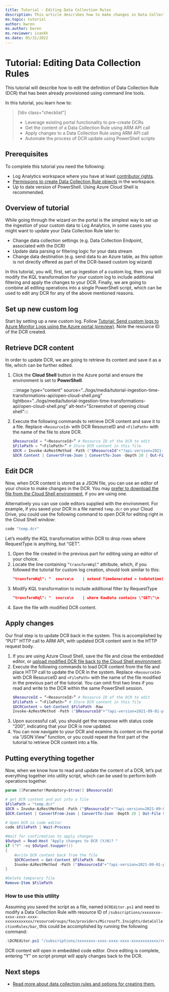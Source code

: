 ```yaml
---
title: Tutorial - Editing Data Collection Rules
description: This article describes how to make changes in Data Collection Rule definition using command line tools and simple API calls.
ms.topic: tutorial
author: bwren
ms.author: bwren
ms.reviewer: ivankh
ms.date: 05/31/2022
---
```


# Tutorial: Editing Data Collection Rules
This tutorial will describe how to edit the definition of Data Collection Rule (DCR) that has been already provisioned using command line tools. 

In this tutorial, you learn how to:
> [!div class="checklist"]
> * Leverage existing portal functionality to pre-create DCRs
> * Get the content of a Data Collection Rule using ARM API call
> * Apply changes to a Data Collection Rule using ARM API call
> * Automate the process of DCR update using PowerShell scripts

## Prerequisites
To complete this tutorial you need the following:
- Log Analytics workspace where you have at least [contributor rights](../logs/manage-access.md#azure-rbac).
- [Permissions to create Data Collection Rule objects](data-collection-rule-overview.md#permissions) in the workspace.
- Up to date version of PowerShell. Using Azure Cloud Shell is recommended.

## Overview of tutorial
While going through the wizard on the portal is the simplest way to set up the ingestion of your custom data to Log Analytics, in some cases you might want to update your Data Collection Rule later to:
-	Change data collection settings (e.g. Data Collection Endpoint, associated with the DCR)
-	Update data parsing or filtering logic for your data stream
-	Change data destination (e.g. send data to an Azure table, as this option is not directly offered as part of the DCR-based custom log wizard)

In this tutorial, you will, first, set up ingestion of a custom log, then. you will modify the KQL transformation for your custom log to include additional filtering and apply the changes to your DCR. Finally, we are going to combine all editing operations into a single PowerShell script, which can be used to edit any DCR for any of the above mentioned reasons.

## Set up new custom log
Start by setting up a new custom log. Follow [Tutorial: Send custom logs to Azure Monitor Logs using the Azure portal (preview)]( ../logs/tutorial-logs-ingestion-portal.md). Note the resource ID of the DCR created.

## Retrieve DCR content
In order to update DCR, we are going to retrieve its content and save it as a file, which can be further edited.
1. Click the **Cloud Shell** button in the Azure portal and ensure the environment is set to **PowerShell**.

    :::image type="content" source="../logs/media/tutorial-ingestion-time-transformations-api/open-cloud-shell.png" lightbox="../logs/media/tutorial-ingestion-time-transformations-api/open-cloud-shell.png" alt-text="Screenshot of opening cloud shell":::

2. Execute the following commands to retrieve DCR content and save it to a file. Replace `<ResourceId>` with DCR ResourceID and `<FilePath>` with the name of the file to store DCR.

    ```PowerShell
    $ResourceId = “<ResourceId>” # Resource ID of the DCR to edit
    $FilePath = “<FilePath>” # Store DCR content in this file
    $DCR = Invoke-AzRestMethod -Path ("$ResourceId"+"?api-version=2021-09-01-preview") -Method GET
    $DCR.Content | ConvertFrom-Json | ConvertTo-Json -Depth 20 | Out-File -FilePath $FilePath
    ```
## Edit DCR
Now, when DCR content is stored as a JSON file, you can use an editor of your choice to make changes in the DCR. You may [prefer to download the file from the Cloud Shell environment](../../cloud-shell/using-the-shell-window.md#upload-and-download-files), if you are using one. 

Alternatively you can use code editors supplied with the environment. For example, if you saved your DCR in a file named `temp.dcr` on your Cloud Drive, you could use the following command to open DCR for editing right in the Cloud Shell window:
```PowerShell
code "temp.dcr"
```

Let’s modify the KQL transformation within DCR to drop rows where RequestType is anything, but “GET”.
1.	Open the file created in the previous part for editing using an editor of your choice.
2.	Locate the line containing `”transformKql”` attribute, which, if you followed the tutorial for custom log creation, should look similar to this:
    ``` JSON
    "transformKql": "  source\n    | extend TimeGenerated = todatetime(Time)\n    | parse RawData with \n    ClientIP:string\n    ' ' *\n    ' ' *\n    ' [' * '] \"' RequestType:string\n    \" \" Resource:string\n    \" \" *\n    '\" ' ResponseCode:int\n    \" \" *\n    | where ResponseCode != 200\n    | project-away Time, RawData\n"
    ```
3.	Modify KQL transformation to include additional filter by RequestType
    ``` JSON
    "transformKql": "  source\n    | where RawData contains \"GET\"\n     | extend TimeGenerated = todatetime(Time)\n    | parse RawData with \n    ClientIP:string\n    ' ' *\n    ' ' *\n    ' [' * '] \"' RequestType:string\n    \" \" Resource:string\n    \" \" *\n    '\" ' ResponseCode:int\n    \" \" *\n    | where ResponseCode != 200\n    | project-away Time, RawData\n"
    ```
4.	Save the file with modified DCR content.

## Apply changes
Our final step is to update DCR back in the system. This is accomplished by “PUT” HTTP call to ARM API, with updated DCR content sent in the HTTP request body.
1.	If you are using Azure Cloud Shell, save the file and close the embedded editor, or [upload modified DCR file back to the Cloud Shell environment](../../cloud-shell/using-the-shell-window.md#upload-and-download-files).
2.	Execute the following commands to load DCR content from the file and place HTTP call to update the DCR in the system. Replace `<ResourceId>` with DCR ResourceID and `<FilePath>` with the name of the file modified in the previous part of the tutorial. You can omit first two lines if you read and write to the DCR within the same PowerShell session.
    ```PowerShell
    $ResourceId = “<ResourceId>” # Resource ID of the DCR to edit
    $FilePath = “<FilePath>” # Store DCR content in this file
    $DCRContent = Get-Content $FilePath -Raw 
    Invoke-AzRestMethod -Path ("$ResourceId"+"?api-version=2021-09-01-preview") -Method PUT -Payload $DCRContent 
    ```
3.	Upon successful call, you should get the response with status code “200”, indicating that your DCR is now updated.
4.	You can now navigate to your DCR and examine its content on the portal via “JSON View” function, or you could repeat the first part of the tutorial to retrieve DCR content into a file.

## Putting everything together
Now, when we know how to read and update the content of a DCR, let’s put everything together into utility script, which can be used to perform both operations together.

```PowerShell
param ([Parameter(Mandatory=$true)] $ResourceId)

# get DCR content and put into a file
$FilePath = "temp.dcr"
$DCR = Invoke-AzRestMethod -Path ("$ResourceId"+"?api-version=2021-09-01-preview") -Method GET
$DCR.Content | ConvertFrom-Json | ConvertTo-Json -Depth 20 | Out-File $FilePath

# Open DCR in code editor
code $FilePath | Wait-Process

#Wait for confirmation to apply changes
$Output = Read-Host "Apply changes to DCR (Y/N)? "
if ("Y" -eq $Output.toupper())
{ 
	#write DCR content back from the file
	$DCRContent = Get-Content $FilePath -Raw
	Invoke-AzRestMethod -Path ("$ResourceId"+"?api-version=2021-09-01-preview") -Method PUT -Payload $DCRContent		
}

#Delete temporary file
Remove-Item $FilePath
``` 
### How to use this utility

 Assuming you saved the script as a file, named `DCREditor.ps1` and need to modify a Data Collection Rule with resource ID of `/subscriptions/xxxxxxxx-xxxx-xxxx-xxxx-xxxxxxxxxxxx/resourceGroups/foo/providers/Microsoft.Insights/dataCollectionRules/bar`, this could be accomplished by running the following command:

```PowerShell
.\DCREditor.ps1 "/subscriptions/xxxxxxxx-xxxx-xxxx-xxxx-xxxxxxxxxxxx/resourceGroups/foo/providers/Microsoft.Insights/dataCollectionRules/bar"
```

DCR content will open in embedded code editor. Once editing is complete, entering "Y" on script prompt will apply changes back to the DCR.

## Next steps

- [Read more about data collection rules and options for creating them.](data-collection-rule-overview.md)